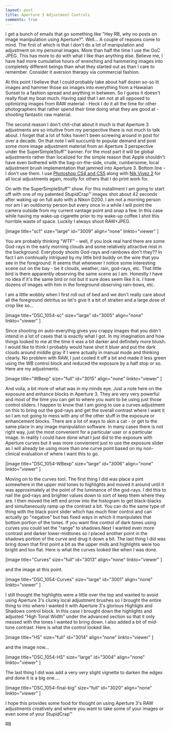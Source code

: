 ```yaml
---
layout: post
title: Aperture 3 Adjustment Controls
comments: true
---
```

I get a bunch of emails that go something like "Hey RB, why no posts on image manipulation using Aperture?". Well... A couple of reasons come to mind. The first of which is that I don't do a lot of manipulation and adjustment on my personal images. More than half the time I use the OoC JPEG. This has more to do with what I like than anything else. Believe me, I have had more cumulative hours of wrenching and hammering images into completely different beings than what they started out as than I care to remember. Consider it aversion therapy via commercial fashion.

At this point I believe that I could probably take about half dozen so-so lit images and hammer those six images into everything from a Hawaiian Sunset to a fashion spread and anything in between. So I guess it doesn't really float my boat much. Having said that I am not at all opposed to optimizing images from RAW material - Heck I do it all the time for other photographers that rather spend their time doing what they are good at - shooting fantastic raw material.

The second reason I don't chit-chat about it much is that Aperture 3 adjustments are so intuitive from my perspective there is not much to talk about. I forget that a lot of folks haven't been screwing around in post for over a decade. On that note I will succumb to popular demand and post some more image adjustment material from an Aperture 3 perspective under the SuperSimpleStuff™ banner. For the most part it will be global adjustments rather than localized for the simple reason that Apple shouldn't have even bothered with the bag-on-the-side, crude, cumbersome, local adjustment brush implementation that jammed into Aperture 3. Bottom line - I don't use them. I use <a href="http://www.amazon.com/gp/product/B003B32B2I/ref=as_li_ss_tl?ie=UTF8&amp;tag=rbde-20&amp;linkCode=as2&amp;camp=217145&amp;creative=399349&amp;creativeASIN=B003B32B2I">Photoshop CS4 and CS5</a> along with <a href="http://www.amazon.com/gp/product/B002ZHQ2OO/ref=as_li_ss_tl?ie=UTF8&amp;tag=rbde-20&amp;linkCode=as2&amp;camp=217145&amp;creative=399349&amp;creativeASIN=B002ZHQ2OO">Nik Vivez 2</a> for all local adjustments again, mostly for others that I do print work for.

On with the SuperSimpleStuff™ show. For this installment I am going to start off with one of my patented StupidCrap™ images shot about 42 seconds after waking up on full auto with a Nikon D200. I am not a morning person nor am I an outdoorsy person but every once in a while I will point the camera outside from my current vantage point and snap a few. In this case while having my wake-up cigarette prior to my wake-up coffee I shot this horrible waste of space. Luckily I always shoot RAW+JPEG.

[image title="sc1" size="large" id="3009" align="none" linkto="viewer" ]

You are probably thinking "WTF" - well, if you look real hard there are some God-rays in the early morning clouds and some relatively attractive mist in the background. Everybody shoots God-rays and rainbows don't they?? In fact I am continually intrigued by my little bird buddy on the wire that you see in the foreground. It seems that whenever I notice some interesting scene out on the bay - be it clouds, weather, rain, god-rays, etc. That little bird is there apparently observing the same scene as I am. Honestly I have no idea if it's the same bird or not but it sure does seem like it is. I have dozens of images with him in the foreground observing rain-bows, etc.

I am a little wobbly when I first roll out of bed and we don't really care about all the foreground detritus so let's give it a bit of straiten and a large dose of crop like so...

[image title="DSC_1054-sc" size="large" id="3005" align="none" linkto="viewer" ]

Since shooting on auto-everythig gives you crappy images that you didn't intend in a lot of cases that is exactly what I got. In my imagination and how things looked to me at the time it was a bit darker and definitely more bluish. I would like to think I probably would have shot it bluer and put the dark clouds around middle gray if I were actually in manual mode and thinking clearly. No problem with RAW, I just cooled it off a bit and made it less green using the WB control block and reduced the exposure by a half stop or so. Here are my adjustments.

[image title="WBexp" size="full" id="3015" align="none" linkto="viewer" ]

And voila, a bit more of what was in my minds eye. Just a note here on the exposure and enhance blocks in Aperture 3. They are very very powerful and most of the time you can get to where you want to be using just those control sliders. I happen to know that I am going to use a curves adjustment on this to bring out the god-rays and get the overall contrast where I want it so I am not going to mess with any of the other stuff in the exposure or enhancement blocks. There are a lot of ways to skin a cat - or get to the same place in any image manipulation software. In many cases there is not right way, just the most convenient for a particular user or a particular image. In reality I could have done what I just did to the exposure with Aperture curves but it was more convienient just to use the exposure slider as I will already be using more than one curve point based on my non-clinical evaluation of where I want this to go.

[image title="DSC_1054-WBexp" size="large" id="3006" align="none" linkto="viewer" ]

Moving on to the curves tool. The first thing I did was place a pint somewhere in the upper mid tones to highlights and moved it around until it was approximately at the point of the luminance of the god-rays. I did this to nail the god-rays and brighter values down to sort of keep them where they are. I then moved the left end arrow into the histogram to get black-blacks and simultaneously ramp up the contrast a bit. You can do the same type of thing with the black point slider which has much finer control and can actually go "negative" but has fixed ways in which it manipulates that bottom portion of the tones. If you want fine control of dark tones using curves you could set the "range" to shadows.Next I wanted even more contrast and darker lower-midtones so I placed another point in the shadows portion of the curve and drug it down a bit. The last thing I did was bring down that first point a bit as the upper mids and highlights were too bright and too flat. Here is what the curves looked like when I was done.

[image title="Curves" size="full" id="3013" align="none" linkto="viewer" ]

and the image at this point.

[image title="DSC_1054-Curves" size="large" id="3001" align="none" linkto="viewer" ]

I still thought the highlights were a little over the top and wanted to avoid using Aperture 3's clunky local adjustment brushes so I brought the entire thing to into where I wanted it with Aperture 3's glorious Highligts and Shadows control block. In this case I brought down the highlights and adjusted "High Tonal Width" under the advanced section so that it only messed with the tones I wanted to bring down. I also added a bit of mid-tone contrast. Here is what the control looked like.

[image title="HS" size="full" id="3014" align="none" linkto="viewer" ]

and the image now...

[image title="DSC_1054-HS" size="large" id="3004" align="none" linkto="viewer" ]

The last thing I did was add a very very slight vignette to darken the edges and done it is a big one....

[image title="DSC_1054-final-big" size="full" id="3020" align="none" linkto="viewer" ]

I hope this provides some food for thought on using Aperture 3's RAW adjustments creatively and where you want to take some of your images or even some of your StupidCrap™

RB
